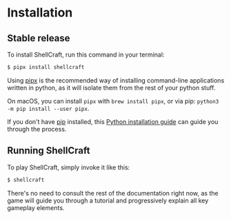 # Installation

## Stable release

To install ShellCraft, run this command in your terminal:

```sh
$ pipx install shellcraft
```

Using [pipx](pipx) is the recommended way of installing command-line applications written in python, as it will isolate them from the rest of your python stuff.

On macOS, you can install `pipx` with `brew install pipx`, or via pip: `python3 -m pip install --user pipx`.

If you don't have [pip](pip) installed, this [Python installation guide](python-guide) can guide you through the process.

## Running ShellCraft

To play ShellCraft, simply invoke it like this:

```sh
$ shellcraft
```

There's no need to consult the rest of the documentation right now, as the game will guide you through a tutorial and progressively explain all key gameplay elements.

[pipx]: https://pipxproject.github.io/pipx/
[pip]: https://pip.pypa.io
[python-guide]: http://docs.python-guide.org/en/latest/starting/installation/
